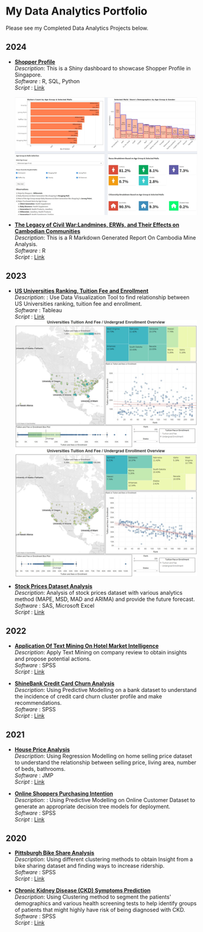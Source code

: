 # My Data Analytics Portfolio

Please see my Completed Data Analytics Projects below.

## 2024

- **[Shopper Profile](https://seikyo.shinyapps.io/ShopperProfile/)**  
  *Description*: This is a Shiny dashboard to showcase Shopper Profile in Singapore. <br>
  *Software* : R, SQL, Python <br>
  *Script* : [Link](https://github.com/SeikyoX/MyPortfolio/tree/main/ShopperProfile) <br>
  <br>
  ![Shopper Profile Dashboard Screenshot](ShopperProfileDashboard.jpg) <br>

- **[The Legacy of Civil War:Landmines, ERWs, and Their Effects on Cambodian Communities](https://rpubs.com/seikyox/1242723)**  
  *Description*: This is a R Markdown Generated Report On Cambodia Mine Analysis. <br>
  *Software* : R <br>
  *Script* : [Link](https://github.com/SeikyoX/MyPortfolio/tree/main/CambodiaMine)
  
## 2023 

- **[US Universities Ranking, Tuition Fee and Enrollment](https://github.com/SeikyoX/MyPortfolio/tree/main/USUniversities/USUniversitiesRankingTuitionFeeandEnrollment.pdf)**  
  *Description*: : Use Data Visualization Tool to find relationship between US Universities ranking, tuition fee and enrollment. <br>
  *Software* : Tableau <br>
  *Script* : [Link](https://github.com/SeikyoX/MyPortfolio/tree/main/USUniversities) <br>
  ![Universities Undergrad Enrollment Dashboard Screenshot](USUniDashboard01.jpg) <br>
  ![Universities Tuition And Fee Dashboard Screenshot](USUniDashboard02.jpg) <br>

- **[Stock Prices Dataset Analysis](https://github.com/SeikyoX/MyPortfolio/tree/main/StockPrice/StockPrice.pdf)**  
  *Description*: Analysis of stock prices dataset with various analytics method (MAPE, MSD, MAD and ARIMA) and provide the future forecast. <br>
  *Software* : SAS, Microsoft Excel <br>
  *Script* : [Link](https://github.com/SeikyoX/MyPortfolio/tree/main/StockPrice)

## 2022 

- **[Application Of Text Mining On Hotel Market Intelligence](https://github.com/SeikyoX/MyPortfolio/tree/main/HotelMarketIntel/HotelMarketIntel.pdf)**  
  *Description*: Apply Text Mining on company review to obtain insights and propose potential actions. <br>
  *Software* : SPSS <br>
  *Script* : [Link](https://github.com/SeikyoX/MyPortfolio/tree/main/HotelMarketIntel)

- **[ShineBank Credit Card Churn Analysis](https://github.com/SeikyoX/MyPortfolio/tree/main/ShineBank/ShineBank.pdf)**  
  *Description*: Using Predictive Modelling on a bank dataset to understand the incidence of credit card churn cluster profile and make recommendations. <br>
  *Software* : SPSS <br>
  *Script* : [Link](https://github.com/SeikyoX/MyPortfolio/tree/main/ShineBank)

## 2021 

- **[House Price Analysis](https://github.com/SeikyoX/MyPortfolio/tree/main/HousePrice/HousePrice.pdf)**  
  *Description*: Using Regression Modelling on home selling price dataset to understand the relationship between selling price, living area, number of beds, bathrooms. <br>
  *Software* : JMP <br>
  *Script* : [Link](https://github.com/SeikyoX/MyPortfolio/tree/main/HousePrice)

- **[Online Shoppers Purchasing Intention](https://github.com/SeikyoX/MyPortfolio/tree/main/OnlineShoppers/OnlineShoppers.pdf)**  
  *Description*: : Using Predictive Modelling on Online Customer Dataset to generate an appropriate decision tree models for deployment. <br>
  *Software* : SPSS <br>
  *Script* : [Link](https://github.com/SeikyoX/MyPortfolio/tree/main/OnlineShoppers)

## 2020

- **[Pittsburgh Bike Share Analysis](https://github.com/SeikyoX/MyPortfolio/tree/main/PittsburghBikeShareAnalysis/PittsburghBikeShareAnalysis.pdf)** <br>
  *Description*: Using different clustering methods to obtain Insight from a bike sharing dataset and finding ways to increase ridership. <br>
  *Software* : SPSS <br>
  *Script* : [Link](https://github.com/SeikyoX/MyPortfolio/tree/main/PittsburghBikeShareAnalysis)

- **[Chronic Kidney Disease (CKD) Symptoms Prediction](https://github.com/SeikyoX/MyPortfolio/tree/main/ChronicKidneyDisease/ChronicKidneyDisease.pdf)**  
  *Description*: Using Clustering method to segment the patients' demographics and various health screening tests to help identify groups of patients that might highly have risk of being diagnosed with CKD. <br>
  *Software* : SPSS <br>
  *Script* : [Link](https://github.com/SeikyoX/MyPortfolio/tree/main/ChronicKidneyDisease)
